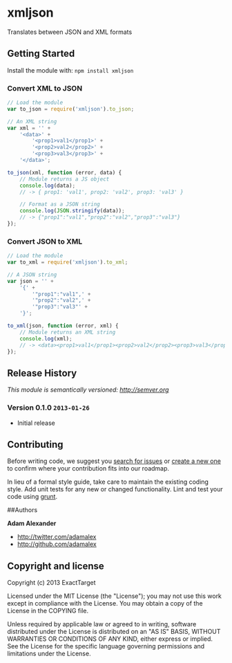 # xmljson

Translates between JSON and XML formats

## Getting Started
Install the module with: `npm install xmljson`

### Convert XML to JSON

```javascript
// Load the module
var to_json = require('xmljson').to_json;

// An XML string
var xml = '' +
	'<data>' +
		'<prop1>val1</prop1>' +
		'<prop2>val2</prop2>' +
		'<prop3>val3</prop3>' +
	'</data>';

to_json(xml, function (error, data) {
	// Module returns a JS object
	console.log(data);
	// -> { prop1: 'val1', prop2: 'val2', prop3: 'val3' }

	// Format as a JSON string
	console.log(JSON.stringify(data));
	// -> {"prop1":"val1","prop2":"val2","prop3":"val3"}
});
```

### Convert JSON to XML

```javascript
// Load the module
var to_xml = require('xmljson').to_xml;

// A JSON string
var json = '' +
	'{' +
		'"prop1":"val1",' +
		'"prop2":"val2",' +
		'"prop3":"val3"' +
	'}';

to_xml(json, function (error, xml) {
	// Module returns an XML string
	console.log(xml);
	// -> <data><prop1>val1</prop1><prop2>val2</prop2><prop3>val3</prop3></data>
});
```

## Release History

_This module is semantically versioned: <http://semver.org>_

### Version 0.1.0 `2013-01-26`

* Initial release

## Contributing
Before writing code, we suggest you [search for issues](https://github.com/ExactTarget/node-xmljson/issues?state=open)
or [create a new one](https://github.com/ExactTarget/node-xmljson/issues/new) to confirm where your contribution fits into
our roadmap.

In lieu of a formal style guide, take care to maintain the existing coding style. Add unit tests for any new or changed functionality.
Lint and test your code using [grunt](https://github.com/cowboy/grunt).

##Authors

**Adam Alexander**

+ http://twitter.com/adamalex
+ http://github.com/adamalex

## Copyright and license

Copyright (c) 2013 ExactTarget

Licensed under the MIT License (the "License");
you may not use this work except in compliance with the License.
You may obtain a copy of the License in the COPYING file.

Unless required by applicable law or agreed to in writing, software
distributed under the License is distributed on an "AS IS" BASIS,
WITHOUT WARRANTIES OR CONDITIONS OF ANY KIND, either express or implied.
See the License for the specific language governing permissions and
limitations under the License.

